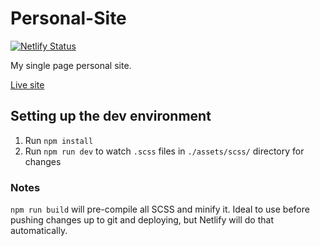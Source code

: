 # Personal-Site

[![Netlify Status](https://api.netlify.com/api/v1/badges/7f37d842-e3ec-451d-9638-3031994a7c78/deploy-status)](https://app.netlify.com/sites/andrew-jarvis-personal-site/deploys)

My single page personal site.

[Live site](https://ajarvis.io/)

## Setting up the dev environment
1. Run `npm install`
2. Run `npm run dev` to watch `.scss` files in `./assets/scss/` directory for changes

### Notes
`npm run build` will pre-compile all SCSS and minify it. Ideal to use before pushing changes up to git and deploying, but Netlify will do that automatically.
